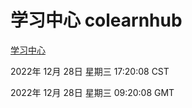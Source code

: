 # 学习中心 colearnhub
[学习中心](http://59.174.10.12:56308/colearnhub/)

2022年 12月 28日 星期三 17:20:08 CST

2022年 12月 28日 星期三 09:20:08 GMT
